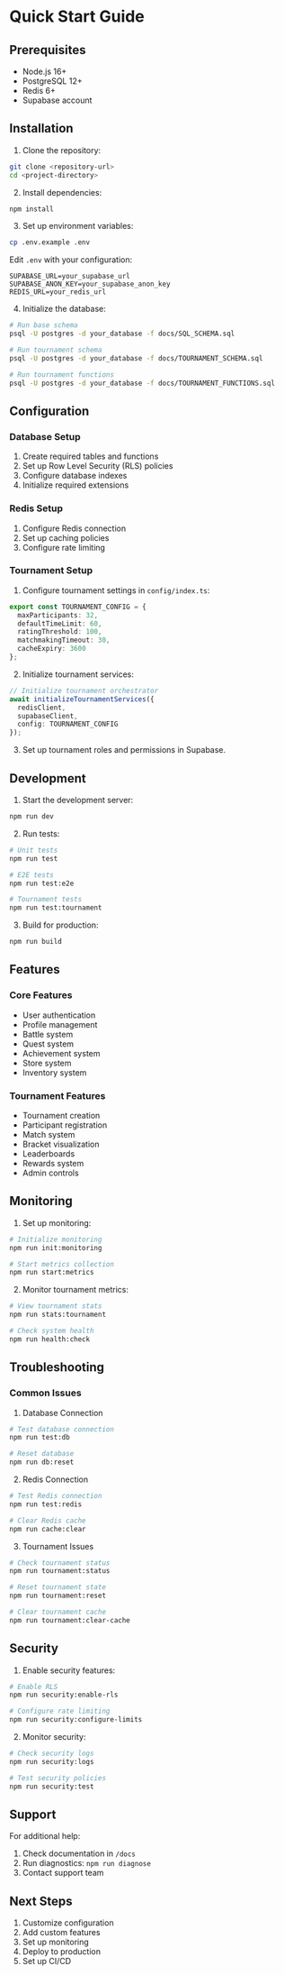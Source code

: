 # Quick Start Guide

## Prerequisites
- Node.js 16+
- PostgreSQL 12+
- Redis 6+
- Supabase account

## Installation

1. Clone the repository:
```bash
git clone <repository-url>
cd <project-directory>
```

2. Install dependencies:
```bash
npm install
```

3. Set up environment variables:
```bash
cp .env.example .env
```

Edit `.env` with your configuration:
```env
SUPABASE_URL=your_supabase_url
SUPABASE_ANON_KEY=your_supabase_anon_key
REDIS_URL=your_redis_url
```

4. Initialize the database:
```bash
# Run base schema
psql -U postgres -d your_database -f docs/SQL_SCHEMA.sql

# Run tournament schema
psql -U postgres -d your_database -f docs/TOURNAMENT_SCHEMA.sql

# Run tournament functions
psql -U postgres -d your_database -f docs/TOURNAMENT_FUNCTIONS.sql
```

## Configuration

### Database Setup
1. Create required tables and functions
2. Set up Row Level Security (RLS) policies
3. Configure database indexes
4. Initialize required extensions

### Redis Setup
1. Configure Redis connection
2. Set up caching policies
3. Configure rate limiting

### Tournament Setup
1. Configure tournament settings in `config/index.ts`:
```typescript
export const TOURNAMENT_CONFIG = {
  maxParticipants: 32,
  defaultTimeLimit: 60,
  ratingThreshold: 100,
  matchmakingTimeout: 30,
  cacheExpiry: 3600
};
```

2. Initialize tournament services:
```typescript
// Initialize tournament orchestrator
await initializeTournamentServices({
  redisClient,
  supabaseClient,
  config: TOURNAMENT_CONFIG
});
```

3. Set up tournament roles and permissions in Supabase.

## Development

1. Start the development server:
```bash
npm run dev
```

2. Run tests:
```bash
# Unit tests
npm run test

# E2E tests
npm run test:e2e

# Tournament tests
npm run test:tournament
```

3. Build for production:
```bash
npm run build
```

## Features

### Core Features
- User authentication
- Profile management
- Battle system
- Quest system
- Achievement system
- Store system
- Inventory system

### Tournament Features
- Tournament creation
- Participant registration
- Match system
- Bracket visualization
- Leaderboards
- Rewards system
- Admin controls

## Monitoring

1. Set up monitoring:
```bash
# Initialize monitoring
npm run init:monitoring

# Start metrics collection
npm run start:metrics
```

2. Monitor tournament metrics:
```bash
# View tournament stats
npm run stats:tournament

# Check system health
npm run health:check
```

## Troubleshooting

### Common Issues

1. Database Connection
```bash
# Test database connection
npm run test:db

# Reset database
npm run db:reset
```

2. Redis Connection
```bash
# Test Redis connection
npm run test:redis

# Clear Redis cache
npm run cache:clear
```

3. Tournament Issues
```bash
# Check tournament status
npm run tournament:status

# Reset tournament state
npm run tournament:reset

# Clear tournament cache
npm run tournament:clear-cache
```

## Security

1. Enable security features:
```bash
# Enable RLS
npm run security:enable-rls

# Configure rate limiting
npm run security:configure-limits
```

2. Monitor security:
```bash
# Check security logs
npm run security:logs

# Test security policies
npm run security:test
```

## Support

For additional help:
1. Check documentation in `/docs`
2. Run diagnostics: `npm run diagnose`
3. Contact support team

## Next Steps

1. Customize configuration
2. Add custom features
3. Set up monitoring
4. Deploy to production
5. Set up CI/CD